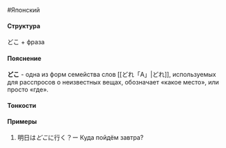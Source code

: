 #Японский 
#### Структура
どこ + фраза
#### Пояснение
**どこ** - одна из форм семейства слов [[どれ「A」|どれ]], используемых для расспросов о неизвестных вещах, обозначает «какое место», или просто «где».
#### Тонкости
#### Примеры
1. 明日は*どこ*に行く？ー Куда пойдём завтра? 